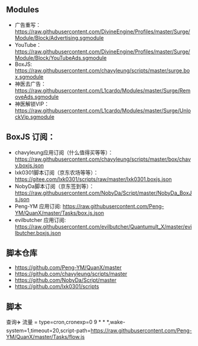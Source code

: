 ## Modules
- 广告重写：https://raw.githubusercontent.com/DivineEngine/Profiles/master/Surge/Module/Block/Advertising.sgmodule
- YouTube：https://raw.githubusercontent.com/DivineEngine/Profiles/master/Surge/Module/Block/YouTubeAds.sgmodule
- BoxJS: https://raw.githubusercontent.com/chavyleung/scripts/master/surge.box.sgmodule
- 神医去广告： https://raw.githubusercontent.com/L1cardo/Modules/master/Surge/RemoveAds.sgmodule
- 神医解锁VIP：https://raw.githubusercontent.com/L1cardo/Modules/master/Surge/UnlockVip.sgmodule 

## BoxJS 订阅：
- chavyleung应用订阅（什么值得买等等）： https://raw.githubusercontent.com/chavyleung/scripts/master/box/chavy.boxjs.json
- lxk0301脚本订阅（京东农场等等）： https://gitee.com/lxk0301/scripts/raw/master/lxk0301.boxjs.json
- NobyDa脚本订阅（京东签到等）： https://raw.githubusercontent.com/NobyDa/Script/master/NobyDa_BoxJs.json
- Peng-YM 应用订阅: https://raw.githubusercontent.com/Peng-YM/QuanX/master/Tasks/box.js.json
- evilbutcher 应用订阅: https://raw.githubusercontent.com/evilbutcher/Quantumult_X/master/evilbutcher.boxjs.json


## 脚本仓库
- https://github.com/Peng-YM/QuanX/master
- https://github.com/chavyleung/scripts/master
- https://github.com/NobyDa/Script/master
- https://github.com/lxk0301/scripts

## 脚本
查询✈️ 流量 = type=cron,cronexp=0 9 * * *,wake-system=1,timeout=20,script-path=https://raw.githubusercontent.com/Peng-YM/QuanX/master/Tasks/flow.js
